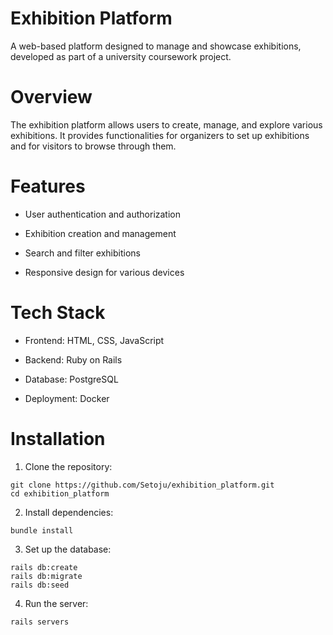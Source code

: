 # Exhibition Platform

A web-based platform designed to manage and showcase exhibitions, developed as part of a university coursework project.

# Overview

The exhibition platform allows users to create, manage, and explore various exhibitions. It provides functionalities for organizers to set up exhibitions and for visitors to browse through them.

# Features

* User authentication and authorization

* Exhibition creation and management

* Search and filter exhibitions

* Responsive design for various devices

# Tech Stack

* Frontend: HTML, CSS, JavaScript

* Backend: Ruby on Rails

* Database: PostgreSQL

* Deployment: Docker

# Installation

1. Clone the repository:
```
git clone https://github.com/Setoju/exhibition_platform.git
cd exhibition_platform
```
2. Install dependencies:
```
bundle install
```
3. Set up the database:
```
rails db:create
rails db:migrate
rails db:seed
```
4. Run the server:
```
rails servers
```